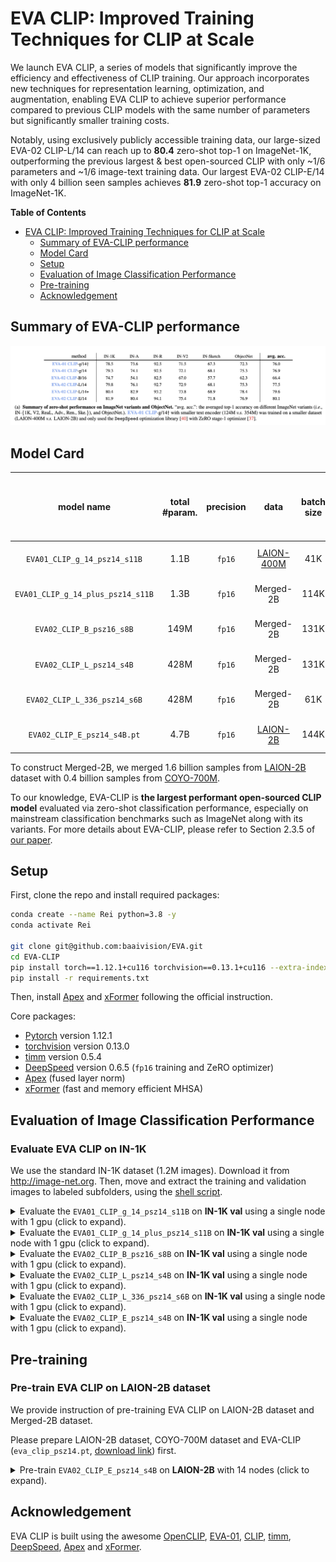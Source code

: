 
# EVA CLIP: Improved Training Techniques for CLIP at Scale


We launch EVA CLIP, a series of models that significantly improve the efficiency and effectiveness of CLIP training. Our approach incorporates new techniques for representation learning, optimization, and augmentation, enabling EVA CLIP to achieve superior performance compared to previous CLIP models with the same number of parameters but significantly smaller training costs.

Notably, using exclusively publicly accessible training data, our large-sized EVA-02 CLIP-L/14 can reach up to **80.4** zero-shot top-1 on ImageNet-1K, outperforming the previous largest & best open-sourced CLIP with only ~1/6 parameters and ~1/6 image-text training data. Our largest EVA-02 CLIP-E/14 with only 4 billion seen samples achieves **81.9** zero-shot top-1 accuracy on ImageNet-1K. 


**Table of Contents**

- [EVA CLIP: Improved Training Techniques for CLIP at Scale](#eva-clip-improved-training-techniques-for-clip-at-scale)
  - [Summary of EVA-CLIP performance](#summary-of-eva-clip-performance)
  - [Model Card](#model-card)
  - [Setup](#setup)
  - [Evaluation of Image Classification Performance](#evaluation-of-image-classification-performance)
  - [Pre-training](#pre-training)
  - [Acknowledgement](#acknowledgement)


## Summary of EVA-CLIP performance

![summary_tab](assets/summary_tab.png)

## Model Card

<div align="center">

| model name | total #param. | precision | data  |  batch size |  gpus for training | IN-1K zero-shot top-1 | MSCOCO T2I R@5 |weight |
|:-----------:|:------:|:------:|:------:|:------:|:------:|:------:|:------:|:------:|
| `EVA01_CLIP_g_14_psz14_s11B` | 1.1B | `fp16` | [LAION-400M](https://laion.ai/blog/laion-400-open-dataset/) | 41K | 256 A100(40GB) | 78.5 | 68.5 | [🤗 HF link]() (`2.2GB`) |
| `EVA01_CLIP_g_14_plus_psz14_s11B` | 1.3B | `fp16` | Merged-2B | 114K | 112 A100(40GB) | 79.3 | 74.0 | [🤗 HF link]() (`2.6GB`) |
| `EVA02_CLIP_B_psz16_s8B` | 149M | `fp16` | Merged-2B | 131K | 64 A100(40GB) | 74.7 | 66.9 | [🤗 HF link]() (`286MB`) |
| `EVA02_CLIP_L_psz14_s4B` | 428M | `fp16` | Merged-2B | 131K | 128 A100(40GB) | 79.8 | 71.2 | [🤗 HF link]() (`817MB`) |
| `EVA02_CLIP_L_336_psz14_s6B` | 428M | `fp16` | Merged-2B | 61K | 128 A100(40GB) | 80.4 | 71.7 | [🤗 HF link]() (`817MB`) |
| `EVA02_CLIP_E_psz14_s4B.pt` | 4.7B | `fp16` | [LAION-2B](https://laion.ai/blog/laion-5b/) | 144K | 144 A100(80GB) | 81.9 | 74.7 | [🤗 HF link]() (`8.8GB`) |

</div>

To construct Merged-2B, we merged 1.6 billion samples from [LAION-2B](https://laion.ai/blog/laion-5b/) dataset with 0.4 billion samples from [COYO-700M](https://github.com/kakaobrain/coyo-dataset).

To our knowledge, EVA-CLIP is **the largest performant open-sourced CLIP model** evaluated via zero-shot classification performance, especially on mainstream classification benchmarks such as ImageNet along with its variants. 
For more details about EVA-CLIP, please refer to Section 2.3.5 of [our paper](https://arxiv.org/pdf/2211.07636.pdf).

## Setup


First, clone the repo and install required packages:
```bash
conda create --name Rei python=3.8 -y
conda activate Rei

git clone git@github.com:baaivision/EVA.git
cd EVA-CLIP
pip install torch==1.12.1+cu116 torchvision==0.13.1+cu116 --extra-index-url https://download.pytorch.org/whl/cu116
pip install -r requirements.txt
```

Then, install [Apex](https://github.com/NVIDIA/apex#linux) and [xFormer](https://github.com/facebookresearch/xformers#installing-xformers) following the official instruction. 


Core packages: 
- [Pytorch](https://pytorch.org/) version 1.12.1 
- [torchvision](https://pytorch.org/vision/stable/index.html) version 0.13.0
- [timm](https://github.com/rwightman/pytorch-image-models) version 0.5.4 
- [DeepSpeed](https://github.com/microsoft/DeepSpeed) version 0.6.5 (`fp16` training and ZeRO optimizer)
- [Apex](https://github.com/NVIDIA/apex) (fused layer norm)
- [xFormer](https://github.com/facebookresearch/xformers) (fast and memory efficient MHSA)

## Evaluation of Image Classification Performance
### Evaluate EVA CLIP on IN-1K
We use the standard IN-1K dataset (1.2M images). 
Download it from http://image-net.org.
Then, move and extract the training and validation images to labeled subfolders, using the [shell script](https://github.com/pytorch/examples/blob/main/imagenet/extract_ILSVRC.sh).

<details>
  <summary>Evaluate the <code>EVA01_CLIP_g_14_psz14_s11B</code> on <b>IN-1K val</b> using a single node with 1 gpu (click to expand).</summary>

```bash    
MODEL_NAME=EVA-ViT-g-14-X

EVAL_CKPT=/path/to/EVA01_CLIP_g_14_psz14_s11B.pt

DATA_PATH=/path/to/IN-1K/val

cd rei

python -m torch.distributed.launch --nproc_per_node=1 --nnodes=$WORLD_SIZE --node_rank=$RANK \
	--master_addr=$MASTER_ADDR --master_port=12355 --use_env training/main.py \
        --imagenet-val ${DATA_PATH} \
        --model ${MODEL_NAME} \
        --pretrained ${EVAL_CKPT} \
        --enable_deepspeed
```

</details>

<details>
  <summary>Evaluate the <code>EVA01_CLIP_g_14_plus_psz14_s11B</code> on <b>IN-1K val</b> using a single node with 1 gpu (click to expand).</summary>

```bash    
MODEL_NAME=EVA-ViT-g-14-text-H-X

EVAL_CKPT=/path/to/EVA01_CLIP_g_14_plus_psz14_s11B.pt

DATA_PATH=/path/to/IN-1K/val

cd rei

python -m torch.distributed.launch --nproc_per_node=1 --nnodes=$WORLD_SIZE --node_rank=$RANK \
	--master_addr=$MASTER_ADDR --master_port=12355 --use_env training/main.py \
        --imagenet-val ${DATA_PATH} \
        --model ${MODEL_NAME} \
        --pretrained ${EVAL_CKPT} \
        --enable_deepspeed
```

</details>

<details>
  <summary>Evaluate the <code>EVA02_CLIP_B_psz16_s8B</code> on <b>IN-1K val</b> using a single node with 1 gpu (click to expand).</summary>

```bash    
MODEL_NAME=EVA-ViT-B-16-X

EVAL_CKPT=/path/to/EVA02_CLIP_B_psz16_s8B.pt

DATA_PATH=/path/to/IN-1K/val

cd rei

python -m torch.distributed.launch --nproc_per_node=1 --nnodes=$WORLD_SIZE --node_rank=$RANK \
	--master_addr=$MASTER_ADDR --master_port=12355 --use_env training/main.py \
        --imagenet-val ${DATA_PATH} \
        --model ${MODEL_NAME} \
        --pretrained ${EVAL_CKPT} \
        --enable_deepspeed
```

</details>

<details>
  <summary>Evaluate the <code>EVA02_CLIP_L_psz14_s4B</code> on <b>IN-1K val</b> using a single node with 1 gpu (click to expand).</summary>

```bash    
MODEL_NAME=EVA-ViT-L-14-X

EVAL_CKPT=/path/to/EVA02_CLIP_L_psz14_s4B.pt

DATA_PATH=/path/to/IN-1K/val

cd rei

python -m torch.distributed.launch --nproc_per_node=1 --nnodes=$WORLD_SIZE --node_rank=$RANK \
	--master_addr=$MASTER_ADDR --master_port=12355 --use_env training/main.py \
        --imagenet-val ${DATA_PATH} \
        --model ${MODEL_NAME} \
        --pretrained ${EVAL_CKPT} \
        --enable_deepspeed
```

</details>


<details>
  <summary>Evaluate the <code>EVA02_CLIP_L_336_psz14_s6B</code> on <b>IN-1K val</b> using a single node with 1 gpu (click to expand).</summary>

```bash    
MODEL_NAME=EVA-ViT-4b-14-text-H-X

EVAL_CKPT=/path/to/EVA02_CLIP_L_336_psz14_s6B.pt

DATA_PATH=/path/to/IN-1K/val

cd rei

python -m torch.distributed.launch --nproc_per_node=1 --nnodes=$WORLD_SIZE --node_rank=$RANK \
	--master_addr=$MASTER_ADDR --master_port=12355 --use_env training/main.py \
        --imagenet-val ${DATA_PATH} \
        --model ${MODEL_NAME} \
        --pretrained ${EVAL_CKPT} \
        --enable_deepspeed
```

</details>



<details>
  <summary>Evaluate the <code>EVA02_CLIP_E_psz14_s4B</code> on <b>IN-1K val</b> using a single node with 1 gpu (click to expand).</summary>

```bash    
MODEL_NAME=EVA-ViT-L-14-X-336

EVAL_CKPT=/path/to/EVA02_CLIP_E_psz14_s4B.pt

DATA_PATH=/path/to/IN-1K/val

cd rei

python -m torch.distributed.launch --nproc_per_node=1 --nnodes=$WORLD_SIZE --node_rank=$RANK \
	--master_addr=$MASTER_ADDR --master_port=12355 --use_env training/main.py \
        --imagenet-val ${DATA_PATH} \
        --model ${MODEL_NAME} \
        --pretrained ${EVAL_CKPT} \
        --enable_deepspeed
```

</details>

## Pre-training

### Pre-train EVA CLIP on LAION-2B dataset

We provide instruction of pre-training EVA CLIP on LAION-2B dataset and Merged-2B dataset. 

Please prepare LAION-2B dataset, COYO-700M dataset and EVA-CLIP (`eva_clip_psz14.pt`, [download link](https://huggingface.co/BAAI/EVA/blob/main/eva_clip_psz14.pt)) first.


<details>
<summary>Pre-train <code>EVA02_CLIP_E_psz14_s4B</code> on <b>LAION-2B</b> with 14 nodes (click to expand).</summary>

```bash
MODEL=EVA-ViT-4b-14-text-H-X
PRETRAINED_IMAGE=/path/to/eva_4b_ckpt
PRETRAINED_TEXT=/path/to/openclip_H_ckpt

DATA_PATH=/path/to/LAION-2B
VAL_DATA_PATH=/path/to/IN-1K # monitoring val loss 

python -m torch.distributed.launch --nproc_per_node=8 \
       	--nnodes=$MLP_WORKER_NUM --node_rank=$MLP_ROLE_INDEX \
	--master_addr=$MLP_WORKER_0_HOST --master_port=$MLP_WORKER_0_PORT --use_env \
    /baai-health/baai-vision/evaclip_stable/rei/training/main.py \
        --save-frequency 1 \
        --zeroshot-frequency 1 \
        --report-to="wandb, tensorboard" \
        --wandb-project-name="eva-clip" \
        --wandb-notes="eva-clip" \
        --dataset-type="webdataset" \
        --train-num-samples 40000000 \
        --dataset-resampled \
        --train-data=${DATA_PATH} \
        --imagenet-val=${VAL_DATA_PATH} \
        --warmup 2000 \
        --batch-size=800 \
        --epochs=250 \
        --lr=5e-4 \
        --visual-lr=4e-4 \
        --text-lr=4e-5 \
        --wd=0.05 \
        --visual-wd=0.05 \
        --text-wd=0.05 \
        --ld=1.0 \
        --visual-ld=0.9 \
        --text-ld=0.75 \
        --grad-clip-norm=5.0 \
        --smoothing=0.0 \
        --workers=8 \
        --model ${MODEL} \
        --name='eva-vit-4b-14-text-H' \
        --pretrained-image=${PRETRAINED_IMAGE} \
        --pretrained-text=${PRETRAINED_TEXT} \
        --pretrained-visual-source="other" \
        --pretrained-text-source="open_clip" \
        --seed 4096 \
        --gather-with-grad \
        --grad-checkpointing \
        --local-loss \
        --skip-list head.weight head.bias lm_head.weight lm_head.bias mask_token text_projection logit_scale \
        --force-custom-clip \
        --force-patch-dropout=0.5 \
        --optimizer="lamb" \
        --precision='fp16' \
        --zero-stage=1 \
        --grad-accumulation-steps=1 \
        --enable-deepspeed

```

</details>



## Acknowledgement
EVA CLIP is built using the awesome [OpenCLIP](https://github.com/mlfoundations/open_clip), [EVA-01](https://github.com/baaivision/EVA/tree/master/EVA-01), [CLIP](https://github.com/openai/CLIP), [timm](https://github.com/rwightman/pytorch-image-models), [DeepSpeed](https://github.com/microsoft/DeepSpeed), [Apex](https://github.com/NVIDIA/apex) and [xFormer](https://github.com/facebookresearch/xformers).

